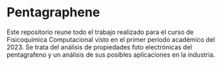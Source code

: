 # Pentagraphene
Este repositorio reune todo el trabajo realizado para el curso de Fisicoquimica Computacional visto en el primer periodo académico del 2023. Se trata del análisis de propiedades foto electrónicas del pentagrafeno y un análisis de sus posibles aplicaciones en la industria.
